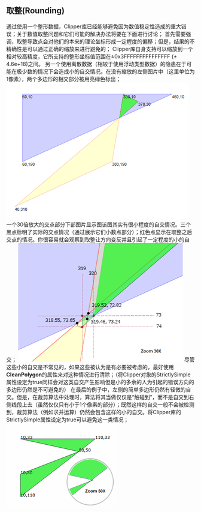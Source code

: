 ## 取整(Rounding)

通过使用一个整形数据，Clipper库已经能够避免因为数值稳定性造成的重大错误；关于数值取整问题和它们可能的解决办法将要在下面进行讨论；
首先需要强调，取整导致点会对他们的本来的理论坐标形成一定程度的偏移；但是，结果的不精确性是可以通过正确的缩放来进行避免的；
Clipper库自身支持可以缩放到一个相对较高精度，它所支持的整形坐标值范围在±0x3FFFFFFFFFFFFFFF (± 4.6e+18)之间。
另一个使用离散数据（相较于使用浮动类型数据）的隐患在于可能在极少数的情况下会造成小的自交情况。在没有缩放的左侧图片中（这里单位为1像素），两个多边形的相交部分被用亮绿色标出；
![](clipper_rounding.png)
一个30倍放大的交点部分下部图片显示图该图其实有很小程度的自交情况。三个黑点标明了实际的交点情况（通过展示它们小数点部分）；红色点显示在取整之后交点的情况。你很容易就会观察到取整让方向变反并且引起了一定程度的小的自交；
![](clipper_rounding2.png)
尽管这些小的自交是不常见的，如果这些被认为是有必要被考虑的，最好使用**CleanPolygon**的属性来对这种情况进行清除；（将Clipper对象的StrictlySimple属性设定为true同样会对这类自交产生影响但是小的多余的人为引起的错误方向的多边形仍然是不可避免的）
在最后的例子中，左侧的简单多边形仍然有轻微的自交。但是，在裁剪算法中处理时，算法将其当做仅仅是“触碰到”，而不是自交到右侧线段上去（虽然仅仅只有小于1个像素的部分）；既然这样的自交一般不会被检测到，裁剪算法（例如求并运算）仍然会包含这样的小的自交。将Clipper库的StrictlySimple属性设定为true可以避免这一类情况；
![](clipper_rounding4.png)